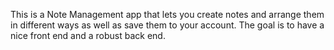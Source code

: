 This is a Note Management app that lets you create notes and arrange them in different ways as well as save them to your account. The goal is to have a nice front end and a robust back end.
